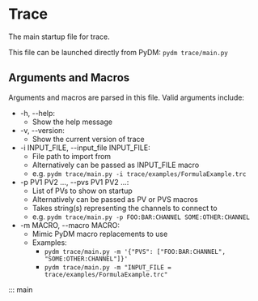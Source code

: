 # Trace

The main startup file for trace.

This file can be launched directly from PyDM: `pydm trace/main.py`

## Arguments and Macros
Arguments and macros are parsed in this file. Valid arguments include:  
- \-h, \-\-help:  
    - Show the help message  
- \-v, \-\-version:  
    - Show the current version of trace  
- \-i INPUT_FILE, \-\-input_file INPUT_FILE:  
    - File path to import from  
    - Alternatively can be passed as INPUT_FILE macro  
    - e.g. `pydm trace/main.py -i trace/examples/FormulaExample.trc`  
- \-p PV1 PV2 ..., \-\-pvs PV1 PV2 ...:  
    - List of PVs to show on startup  
    - Alternatively can be passed as PV or PVS macros  
    - Takes string(s) representing the channels to connect to  
    - e.g. `pydm trace/main.py -p FOO:BAR:CHANNEL SOME:OTHER:CHANNEL`  
- \-m MACRO, \-\-macro MACRO:  
    -  Mimic PyDM macro replacements to use  
    - Examples:  
        - `pydm trace/main.py -m '{"PVS": ["FOO:BAR:CHANNEL", "SOME:OTHER:CHANNEL"]}'`  
        - `pydm trace/main.py -m "INPUT_FILE = trace/examples/FormulaExample.trc"`  

::: main
